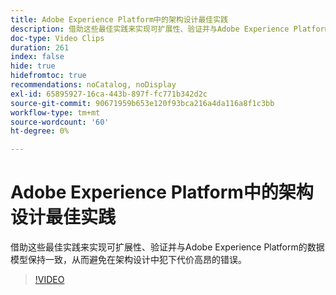 ```yaml
---
title: Adobe Experience Platform中的架构设计最佳实践
description: 借助这些最佳实践来实现可扩展性、验证并与Adobe Experience Platform的数据模型保持一致，从而避免在架构设计中犯下代价高昂的错误。
doc-type: Video Clips
duration: 261
index: false
hide: true
hidefromtoc: true
recommendations: noCatalog, noDisplay
exl-id: 65895927-16ca-443b-897f-fc771b342d2c
source-git-commit: 90671959b653e120f93bca216a4da116a8f1c3bb
workflow-type: tm+mt
source-wordcount: '60'
ht-degree: 0%

---
```


# Adobe Experience Platform中的架构设计最佳实践

借助这些最佳实践来实现可扩展性、验证并与Adobe Experience Platform的数据模型保持一致，从而避免在架构设计中犯下代价高昂的错误。

<!-- 72_S655_3442541_260_best-practices-for-schema-design-in-adobe-experience-platform -->
>[!VIDEO](https://video.tv.adobe.com/v/3460131/?learn=on&enablevpops=true&captions=chi_hans)
